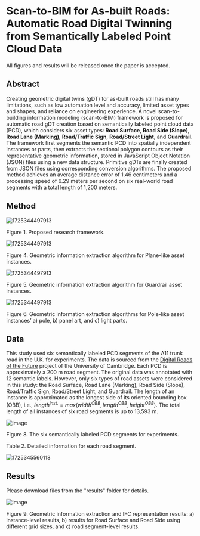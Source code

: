 # Scan-to-BIM for As-built Roads: Automatic Road Digital Twinning from Semantically Labeled Point Cloud Data

All figures and results will be released once the paper is accepted.


## Abstract
Creating geometric digital twins (gDT) for as-built roads still has many limitations, such as low automation level and accuracy, limited asset types and shapes, and reliance on engineering experience. A novel scan-to-building information modeling (scan-to-BIM) framework is proposed for automatic road gDT creation based on semantically labeled point cloud data (PCD), which considers six asset types: **Road Surface**, **Road Side (Slope)**, **Road Lane (Marking)**, **Road/Traffic Sign**, **Road/Street Light**, and **Guardrail**. The framework first segments the semantic PCD into spatially independent instances or parts, then extracts the sectional polygon contours as their representative geometric information, stored in JavaScript Object Notation (JSON) files using a new data structure. Primitive gDTs are finally created from JSON files using corresponding conversion algorithms. The proposed method achieves an average distance error of 1.46 centimeters and a processing speed of 6.29 meters per second on six real-world road segments with a total length of 1,200 meters. 


## Method

![1725344497913](https://github.com/user-attachments/assets/6fa5f9bb-5437-45d1-93aa-f5a01442e8df)

Figure 1. Proposed research framework.


![1725344497913](https://github.com/user-attachments/assets/6fa5f9bb-5437-45d1-93aa-f5a01442e8df)

Figure 4. Geometric information extraction algorithm for Plane-like asset instances.


![1725344497913](https://github.com/user-attachments/assets/6fa5f9bb-5437-45d1-93aa-f5a01442e8df)

Figure 5. Geometric information extraction algorithm for Guardrail asset instances.


![1725344497913](https://github.com/user-attachments/assets/6fa5f9bb-5437-45d1-93aa-f5a01442e8df)

Figure 6. Geometric information extraction algorithms for Pole-like asset instances’ a) pole, b) panel art, and c) light parts.


## Data
This study used six semantically labeled PCD segments of the A11 trunk road in the U.K. for experiments. The data is sourced from the [Digital Roads of the Future](https://drf.eng.cam.ac.uk/research/camhighways-dataset) project of the University of Cambridge. Each PCD is approximately a 200 m road segment. The original data was annotated with 12 semantic labels. However, only six types of road assets were considered in this study: the Road Surface, Road Lane (Marking), Road Side (Slope), Road/Traffic Sign, Road/Street Light, and Guardrail. The length of an instance is approximated as the longest side of its oriented bounding box (OBB), i.e., $length^{inst.}=max⁡(width^{OBB},length^{OBB},height^{OBB})$. The total length of all instances of six road segments is up to 13,593 m.

![image](https://github.com/user-attachments/assets/e61d0b73-2d08-470e-98a6-391fd0195ce4)

Figure 8. The six semantically labeled PCD segments for experiments.

Table 2. Detailed information for each road segment.

![1725345560118](https://github.com/user-attachments/assets/cfdd5a26-445a-4b8c-a268-0c65082f3175)


## Results
Please download files from the "results" folder for details.

![image](https://github.com/user-attachments/assets/7281fc65-bcb7-4bf7-a093-79fb2b95e623)

Figure 9. Geometric information extraction and IFC representation results: a) instance-level results, b) results for Road Surface and Road Side using different grid sizes, and c) road segment-level results.



